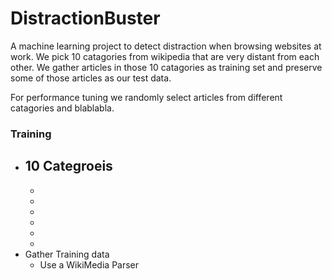 # DistractionBuster
A machine learning project to detect distraction when browsing websites at work.
We pick 10 catagories from wikipedia that are very distant from each other.
We gather articles in those 10 catagories as training set and preserve some of those
articles as our test data. 

For performance tuning we randomly select articles from different catagories and blablabla.  

### Training
* 10 Categroeis
    - 
    - 
    - 
    - 
    - 
    - 
    - 
* Gather Training data
    - Use a WikiMedia Parser



